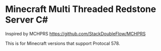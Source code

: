 # Minecraft Multi Threaded Redstone Server C#
Inspired by MCHPRS https://github.com/StackDoubleFlow/MCHPRS

This is for Minecraft versions that support Protocal 578.
